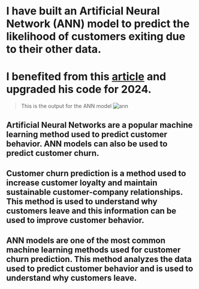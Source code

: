 # I have built an Artificial Neural Network (ANN) model to predict the likelihood of customers exiting due to their other data.
# I benefited from this [article](https://medium.com/analytics-vidhya/predictive-modelling-using-ann-with-python-ab701f3199dc) and upgraded his code for 2024.
> This is the output for the ANN model
  ![ann](https://camo.githubusercontent.com/f71e062004632cd06bc5b350844fbb5081f1d74c65949e5b6b91511e84abc7ac/68747470733a2f2f692e696d6775722e636f6d2f6e675468476c6b2e706e67)
## Artificial Neural Networks are a popular machine learning method used to predict customer behavior. ANN models can also be used to predict customer churn.

## Customer churn prediction is a method used to increase customer loyalty and maintain sustainable customer-company relationships. This method is used to understand why customers leave and this information can be used to improve customer behavior.

## ANN models are one of the most common machine learning methods used for customer churn prediction. This method analyzes the data used to predict customer behavior and is used to understand why customers leave.
